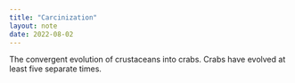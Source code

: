 ```yaml
---
title: "Carcinization"
layout: note
date: 2022-08-02
---
```


The convergent evolution of crustaceans into crabs. Crabs have evolved at least five separate times.
